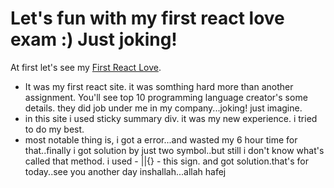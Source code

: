# Let's fun with my first react love exam :) Just joking!

At first let's see my [First React Love](https://programming-pathshala-react-site.netlify.app/).

* It was my first react site. it was somthing hard more than another assignment. You'll see top 10 programming language creator's some details. they did job under me in my company...joking! just imagine.
* in this site i used sticky summary div. it was my new experience. i tried to do my best.
* most notable thing is, i got a error...and wasted my 6 hour time for that..finally i got solution by just two symbol..but still i don't know what's called that method. i used -  ||{}  - this sign. and got solution.that's for today..see you another day inshallah...allah hafej